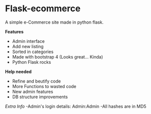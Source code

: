 # Flask-ecommerce
A simple e-Commerce site made in python flask.

**Features**
- Admin interface
- Add new listing
- Sorted in categories
- Made with bootstrap 4 (Looks great... Kinda)
- Python Flask rocks

**Help needed**
- Refine and beutify code
- More Functions to wasted code
- New admin features
- DB structure improvements

*Extra Info*
-Admin's login details: Admin:Admin
-All hashes are in MD5
